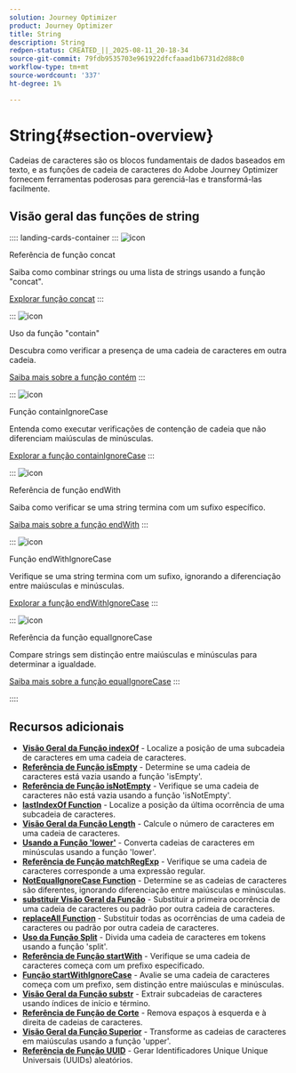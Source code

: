 ```yaml
---
solution: Journey Optimizer
product: Journey Optimizer
title: String
description: String
redpen-status: CREATED_||_2025-08-11_20-18-34
source-git-commit: 79fdb9535703e961922dfcfaaad1b6731d2d88c0
workflow-type: tm+mt
source-wordcount: '337'
ht-degree: 1%

---
```



# String{#section-overview}

Cadeias de caracteres são os blocos fundamentais de dados baseados em texto, e as funções de cadeia de caracteres do Adobe Journey Optimizer fornecem ferramentas poderosas para gerenciá-las e transformá-las facilmente.

## Visão geral das funções de string

:::: landing-cards-container
:::
![icon](https://cdn.experienceleague.adobe.com/icons/code-branch.svg)

Referência de função concat

Saiba como combinar strings ou uma lista de strings usando a função &quot;concat&quot;.

[Explorar função concat](../using/building-journeys/functions/functionconcat.md)
:::

:::
![icon](https://cdn.experienceleague.adobe.com/icons/code-branch.svg)

Uso da função &quot;contain&quot;

Descubra como verificar a presença de uma cadeia de caracteres em outra cadeia.

[Saiba mais sobre a função contém](../using/building-journeys/functions/functioncontain.md)
:::

:::
![icon](https://cdn.experienceleague.adobe.com/icons/code-branch.svg)

Função containIgnoreCase

Entenda como executar verificações de contenção de cadeia que não diferenciam maiúsculas de minúsculas.

[Explorar a função containIgnoreCase](../using/building-journeys/functions/functioncontainwithignorecase.md)
:::

:::
![icon](https://cdn.experienceleague.adobe.com/icons/code-branch.svg)

Referência de função endWith

Saiba como verificar se uma string termina com um sufixo específico.

[Saiba mais sobre a função endWith](../using/building-journeys/functions/functionendwith.md)
:::

:::
![icon](https://cdn.experienceleague.adobe.com/icons/code-branch.svg)

Função endWithIgnoreCase

Verifique se uma string termina com um sufixo, ignorando a diferenciação entre maiúsculas e minúsculas.

[Explorar a função endWithIgnoreCase](../using/building-journeys/functions/functionendwithignorecase.md)
:::

:::
![icon](https://cdn.experienceleague.adobe.com/icons/code-branch.svg)

Referência da função equalIgnoreCase

Compare strings sem distinção entre maiúsculas e minúsculas para determinar a igualdade.

[Saiba mais sobre a função equalIgnoreCase](../using/building-journeys/functions/functionequalignorecase.md)
:::

::::


## Recursos adicionais

- **[Visão Geral da Função indexOf](../using/building-journeys/functions/functionindexof.md)** - Localize a posição de uma subcadeia de caracteres em uma cadeia de caracteres.
- **[Referência de Função isEmpty](../using/building-journeys/functions/functionisempty.md)** - Determine se uma cadeia de caracteres está vazia usando a função &#39;isEmpty&#39;.
- **[Referência de Função isNotEmpty](../using/building-journeys/functions/functionisnotempty.md)** - Verifique se uma cadeia de caracteres não está vazia usando a função &#39;isNotEmpty&#39;.
- **[lastIndexOf Function](../using/building-journeys/functions/functionlastindexof.md)** - Localize a posição da última ocorrência de uma subcadeia de caracteres.
- **[Visão Geral da Função Length](../using/building-journeys/functions/functionlength.md)** - Calcule o número de caracteres em uma cadeia de caracteres.
- **[Usando a Função &#39;lower&#39;](../using/building-journeys/functions/functionlower.md)** - Converta cadeias de caracteres em minúsculas usando a função &#39;lower&#39;.
- **[Referência de Função matchRegExp](../using/building-journeys/functions/functionmatchregexp.md)** - Verifique se uma cadeia de caracteres corresponde a uma expressão regular.
- **[NotEqualIgnoreCase Function](../using/building-journeys/functions/functionnotequalignorecase.md)** - Determine se as cadeias de caracteres são diferentes, ignorando diferenciação entre maiúsculas e minúsculas.
- **[substituir Visão Geral da Função](../using/building-journeys/functions/functionreplace.md)** - Substituir a primeira ocorrência de uma cadeia de caracteres ou padrão por outra cadeia de caracteres.
- **[replaceAll Function](../using/building-journeys/functions/functionreplaceall.md)** - Substituir todas as ocorrências de uma cadeia de caracteres ou padrão por outra cadeia de caracteres.
- **[Uso da Função Split](../using/building-journeys/functions/functionsplit.md)** - Divida uma cadeia de caracteres em tokens usando a função &#39;split&#39;.
- **[Referência de Função startWith](../using/building-journeys/functions/functionstartwith.md)** - Verifique se uma cadeia de caracteres começa com um prefixo especificado.
- **[Função startWithIgnoreCase](../using/building-journeys/functions/functionstartwithignorecase.md)** - Avalie se uma cadeia de caracteres começa com um prefixo, sem distinção entre maiúsculas e minúsculas.
- **[Visão Geral da Função substr](../using/building-journeys/functions/functionsubstr.md)** - Extrair subcadeias de caracteres usando índices de início e término.
- **[Referência de Função de Corte](../using/building-journeys/functions/functiontrim.md)** - Remova espaços à esquerda e à direita de cadeias de caracteres.
- **[Visão Geral da Função Superior](../using/building-journeys/functions/functionupper.md)** - Transforme as cadeias de caracteres em maiúsculas usando a função &#39;upper&#39;.
- **[Referência de Função UUID](../using/building-journeys/functions/functionuuid.md)** - Gerar Identificadores Unique Unique Universais (UUIDs) aleatórios.
